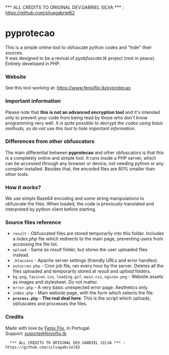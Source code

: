 *** ALL CREDITS TO ORIGINAL DEV.GABRIEL SILVA *** : https://github.com/silvagabriel62

# pyprotecao
This is a simple online tool to obfuscate python codes and "hide" their sources.\
It was designed to be a revival of _pyobfuscate.tk_ project (rest in peace). Entirely developed in PHP.

### Website
See this tool working at: https://www.fenixflix.tk/pyprotecao

### Important information
Please note that **this is not an advanced encryption tool** and it's intended only to prevent your code from being read by those who don't know programming very well. _It is quite possible to decrypt the codes using basic methods, so do not use this tool to hide important information._

### Differences from other obfuscators
The main differential between **pyprotecao** and other obfuscators is that this is a completely online and simple tool. It runs inside a PHP server, which can be accessed through any browser or device, not needing python or any compiler installed. Besides that, the encoded files are 80% smaller than other tools.

### How it works?
We use simple Base64 encoding and some string manipulations to obfuscate the files. When loaded, the code is previously translated and interpreted by python client before starting.

### Source files reference
* `result` - Obfuscated files are stored temporarily into this folder. Includes a _index.php_ file which redirects to the main page, preventing users from accessing the file list.
* `upload` - Same as _result_ folder, but stores the user uploaded files instead.
* `.htaccess` - Apache server settings (friendly URLs and error handles).
* `autocron.php` - Cron job file, ran every hour by the server. Deletes all the files uploaded and temporarily stored at _result_ and _upload_ folders.
* `bg.png`, `favicon.ico`, `loading.gif`, `main.css`, `ogicon.png` - Website assets as images and stylesheet. Do not matter.
* `error.php` - A very basic unexpected error page. Aesthetics only.
* `index.php` - Main website page, with the form which selects the file.
* **`process.php`** - **The real deal here**. This is the script which uploads, obfuscates and processes the files.

### Credits
Made with love by [Fenix Flix](https://www.fenixflix.tk), in Portugal.\
Support: suporte@fenixflix.tk


      *** ALL CREDITS TO ORIGINAL DEV.GABRIEL SILVA *** : https://github.com/silvagabriel62


